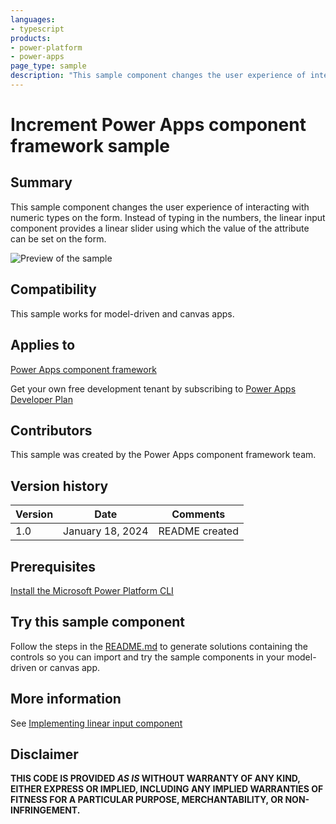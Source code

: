 ```yaml
---
languages:
- typescript
products:
- power-platform
- power-apps
page_type: sample
description: "This sample component changes the user experience of interacting with numeric types on the form. Instead of typing in the numbers, the linear input component provides a linear slider using which the value of the attribute can be set on the form."
---
```

# Increment Power Apps component framework sample

## Summary

This sample component changes the user experience of interacting with numeric types on the form. Instead of typing in the numbers, the linear input component provides a linear slider using which the value of the attribute can be set on the form.


![Preview of the sample](https://learn.microsoft.com/power-apps/developer/component-framework/media/linear-input-control.png)

## Compatibility

This sample works for model-driven and canvas apps.

## Applies to

[Power Apps component framework](https://learn.microsoft.com/power-apps/developer/component-framework/overview)

Get your own free development tenant by subscribing to [Power Apps Developer Plan](https://learn.microsoft.com/power-platform/developer/plan)

## Contributors

This sample was created by the Power Apps component framework team.

## Version history

Version|Date|Comments
-------|----|--------
1.0|January 18, 2024|README created

## Prerequisites

[Install the Microsoft Power Platform CLI](https://learn.microsoft.com/power-platform/developer/cli/introduction)

## Try this sample component

Follow the steps in the [README.md](../README.md) to generate solutions containing the controls so you can import and try the sample components in your model-driven or canvas app.

## More information

See [Implementing linear input component](https://learn.microsoft.com/power-apps/developer/component-framework/sample-controls/linear-input-control)

## Disclaimer

**THIS CODE IS PROVIDED *AS IS* WITHOUT WARRANTY OF ANY KIND, EITHER EXPRESS OR IMPLIED, INCLUDING ANY IMPLIED WARRANTIES OF FITNESS FOR A PARTICULAR PURPOSE, MERCHANTABILITY, OR NON-INFRINGEMENT.**